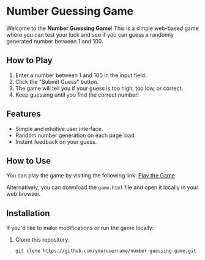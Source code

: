 # Number Guessing Game

Welcome to the **Number Guessing Game**! This is a simple web-based game where you can test your luck and see if you can guess a randomly generated number between 1 and 100.

## How to Play

1. Enter a number between 1 and 100 in the input field.
2. Click the "Submit Guess" button.
3. The game will tell you if your guess is too high, too low, or correct.
4. Keep guessing until you find the correct number!

## Features

- Simple and intuitive user interface.
- Random number generation on each page load.
- Instant feedback on your guess.

## How to Use

You can play the game by visiting the following link: [Play the Game](https://yourusername.github.io/number-guessing-game/game.html)

Alternatively, you can download the `game.html` file and open it locally in your web browser.

## Installation

If you'd like to make modifications or run the game locally:

1. Clone this repository:
   ```bash
   git clone https://github.com/yourusername/number-guessing-game.git
